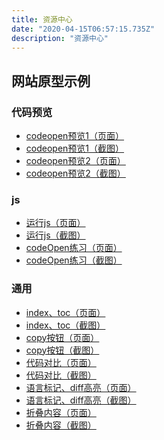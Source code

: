 ```yaml
---
title: 资源中心
date: "2020-04-15T06:57:15.735Z"
description: "资源中心"
---
```

## 网站原型示例

### 代码预览

+ <a target="_blank" href="https://www.30secondsofcode.org/css/s/height-transition/" title="Title">codeopen预览1（页面）</a>
+ <a target="_blank" href="/代码预览/codeopen预览1.png" title="Title">codeopen预览1（截图）</a>
+ <a target="_blank" href="https://learn.shayhowe.com/advanced-html-css/css-transforms/" title="Title">codeopen预览2（页面）</a>
+ <a target="_blank" href="/代码预览/codeopen预览2.png" title="Title">codeopen预览2（截图）</a>

### js

+ <a target="_blank" href="https://zh.javascript.info/array-methods" title="Title">运行js（页面）</a>
+ <a target="_blank" href="/js/运行js.png" title="Title">运行js（截图）</a>
+ <a target="_blank" href="https://codepen.io/voidsky/pen/wvwKNwe" title="Title">codeOpen练习（页面）</a>
+ <a target="_blank" href="/js/codeOpen练习.png" title="Title">codeOpen练习（截图）</a>

### 通用

+ <a target="_blank" href="https://www.yuque.com/zhenzishadow/tx7xtl/xhol3k" title="Title">index、toc（页面）</a>
+ <a target="_blank" href="/通用/index、toc.png" title="Title">index、toc（截图）</a>
+ <a target="_blank" href="https://www.babeljs.cn/docs/" title="Title">copy按钮（页面）</a>
+ <a target="_blank" href="/通用/copy按钮.png" title="Title">copy按钮（截图）</a>
+ <a target="_blank" href="http://es6-features.org/#StatementBodies" title="Title">代码对比（页面）</a>
+ <a target="_blank" href="/通用/代码对比.png" title="Title">代码对比（截图）</a>
+ <a target="_blank" href="https://www.gatsbyjs.org/tutorial/part-two/#using-global-styles" title="Title">语言标记、diff高亮（页面）</a>
+ <a target="_blank" href="/通用/语言标记、diff高亮.png" title="Title">语言标记、diff高亮（截图）</a>
+ <a target="_blank" href="https://css-tricks.com/centering-css-complete-guide/" title="Title">折叠内容（页面）</a>
+ <a target="_blank" href="/通用/折叠内容.png" title="Title">折叠内容（截图）</a>